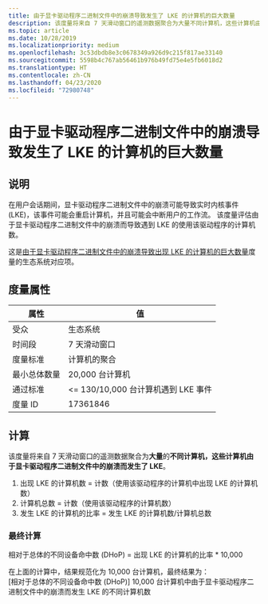 ```yaml
---
title: 由于显卡驱动程序二进制文件中的崩溃导致发生了 LKE 的计算机的巨大数量
description: 该度量将来自 7 天滑动窗口的遥测数据聚合为大量不同计算机，这些计算机由于显卡驱动程序二进制文件中的崩溃而发生了 LKE
ms.topic: article
ms.date: 10/28/2019
ms.localizationpriority: medium
ms.openlocfilehash: 3c53dbdb8e3c0678349a926d9c215f817ae33140
ms.sourcegitcommit: 5598b4c767ab56461b976b49fd75e4e5fb6018d2
ms.translationtype: HT
ms.contentlocale: zh-CN
ms.lasthandoff: 04/23/2020
ms.locfileid: "72980748"
---
```

# <a name="myriad-of-machines-that-had-an-lke-caused-by-a-crash-in-the-graphics-driver-binary"></a>由于显卡驱动程序二进制文件中的崩溃导致发生了 LKE 的计算机的巨大数量

## <a name="description"></a>说明

在用户会话期间，显卡驱动程序二进制文件中的崩溃可能导致实时内核事件 (LKE)，该事件可能会重启计算机，并且可能会中断用户的工作流。 该度量评估由于显卡驱动程序二进制文件中的崩溃而导致遇到 LKE 的使用该驱动程序的计算机数。

这是[由于显卡驱动程序二进制文件中的崩溃导致出现 LKE 的计算机的巨大数量](https://docs.microsoft.com/windows-hardware/drivers/dashboard/myriad-of-machines-that-had-lke-caused-by-crash-in-graphics-driver-binary-standard)度量的生态系统对应项。

## <a name="measure-attributes"></a>度量属性

|属性|值|
|----|----|
|受众 |生态系统|
|时间段 |7 天滑动窗口|
|度量标准 |计算机的聚合|
|最小总体数量 |20,000 台计算机|
|通过标准 |<= 130/10,000 台计算机遇到 LKE 事件|
|度量 ID |17361846|

## <a name="calculation"></a>计算

该度量将来自 7 天滑动窗口的遥测数据聚合为**大量**的**不同计算机，这些计算机由于显卡驱动程序二进制文件中的崩溃而发生了 LKE**。
1. 出现 LKE 的计算机数 = 计数（使用该驱动程序的计算机中出现 LKE 的计算机数） 
2. 计算机总数 = 计数（使用该驱动程序的计算机数） 
3. 发生 LKE 的计算机的比率 = 发生 LKE 的计算机数/计算机总数 

### <a name="final-calculation"></a>最终计算

相对于总体的不同设备命中数 (DHoP) = 出现 LKE 的计算机的比率 * 10,000 

在上面的计算中，结果规范化为 10,000 台计算机，最终结果为：    
[相对于总体的不同设备命中数 (DHoP)] 10,000 台计算机中由于显卡驱动程序二进制文件中的崩溃而发生 LKE 的不同计算机数
